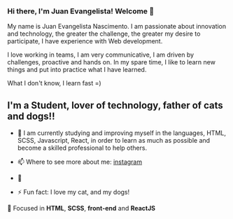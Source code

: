 ### Hi there, I'm Juan Evangelista! Welcome 👋

My name is Juan Evangelista Nascimento. I am passionate about innovation and technology, the greater the challenge, the greater my desire to participate, I have experience with Web development.

I love working in teams, I am very communicative, I am driven by challenges, proactive and hands on. In my spare time, I like to learn new things and put into practice what I have learned.

What I don't know, I learn fast =)

## I'm a Student, lover of technology, father of cats and dogs!!

- 🔭
  I am currently studying and improving myself in the languages, HTML, SCSS, Javascript, React, in order to learn as much as possible and become a skilled professional to help others.

- 📫
  Where to see more about me: [instagram](https://www.instagram.com/juan.evangelistaa/)

- 🌱

- ⚡ Fun fact: I love my cat, and my dogs!

🎯 Focused in <b>HTML</b>, <b>SCSS</b>, <b>front-end</b> and <b>ReactJS</b>

[instagram]: https://www.instagram.com/juan.evangelistaa/
[linkedin]: https://www.linkedin.com/in/juan-evangelista-nascimento-493260143/?originalSubdomain=br
